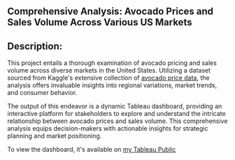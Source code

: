 ## Comprehensive Analysis: Avocado Prices and Sales Volume Across Various US Markets

## Description:

This project entails a thorough examination of avocado pricing and sales volume across diverse markets in the United States. Utilizing a dataset sourced from Kaggle's extensive collection of [avocado price data](https://www.kaggle.com/datasets/neuromusic/avocado-prices), the analysis offers invaluable insights into regional variations, market trends, and consumer behavior.

The output of this endeavor is a dynamic Tableau dashboard, providing an interactive platform for stakeholders to explore and understand the intricate relationship between avocado prices and sales volume. This comprehensive analysis equips decision-makers with actionable insights for strategic planning and market positioning.

To view the dashboard, it's available on [my Tableau Public](https://public.tableau.com/views/ComprehensiveAnalysisAvocadoPricesandSalesVolumeAcrossVariousUSMarkets/Dashboard1?:language=en-US&:retry=yes&publish=yes&:display_count=n&:origin=viz_share_link)
